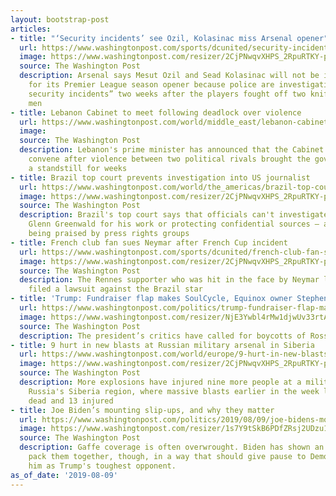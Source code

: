 ```yaml
---
layout: bootstrap-post
articles:
- title: "‘Security incidents’ see Ozil, Kolasinac miss Arsenal opener"
  url: https://www.washingtonpost.com/sports/dcunited/security-incidents-see-ozil-kolasinac-miss-arsenal-opener/2019/08/09/066c204c-bac6-11e9-8e83-4e6687e99814_story.html
  image: https://www.washingtonpost.com/resizer/2CjPNwqvXHPS_2RpuRTKY-p3eVo=/1484x0/www.washingtonpost.com/pb/resources/img/twp-social-share.png
  source: The Washington Post
  description: Arsenal says Mesut Ozil and Sead Kolasinac will not be in the squad
    for its Premier League season opener because police are investigating “further
    security incidents” two weeks after the players fought off two knife-wielding
    men
- title: Lebanon Cabinet to meet following deadlock over violence
  url: https://www.washingtonpost.com/world/middle_east/lebanon-cabinet-to-meet-following-deadlock-over-violence/2019/08/09/3d68d366-bac5-11e9-8e83-4e6687e99814_story.html
  image: 
  source: The Washington Post
  description: Lebanon's prime minister has announced that the Cabinet will finally
    convene after violence between two political rivals brought the government to
    a standstill for weeks
- title: Brazil top court prevents investigation into US journalist
  url: https://www.washingtonpost.com/world/the_americas/brazil-top-court-prevents-investigation-into-us-journalist/2019/08/09/363e7708-bac5-11e9-8e83-4e6687e99814_story.html
  image: https://www.washingtonpost.com/resizer/2CjPNwqvXHPS_2RpuRTKY-p3eVo=/1484x0/www.washingtonpost.com/pb/resources/img/twp-social-share.png
  source: The Washington Post
  description: Brazil's top court says that officials can't investigate U.S. journalist
    Glenn Greenwald for his work or protecting confidential sources — a ruling that's
    being praised by press rights groups
- title: French club fan sues Neymar after French Cup incident
  url: https://www.washingtonpost.com/sports/dcunited/french-club-fan-sues-neymar-after-french-cup-incident/2019/08/09/cf389a4e-bac3-11e9-8e83-4e6687e99814_story.html
  image: https://www.washingtonpost.com/resizer/2CjPNwqvXHPS_2RpuRTKY-p3eVo=/1484x0/www.washingtonpost.com/pb/resources/img/twp-social-share.png
  source: The Washington Post
  description: The Rennes supporter who was hit in the face by Neymar las season has
    filed a lawsuit against the Brazil star
- title: 'Trump: Fundraiser flap makes SoulCycle, Equinox owner Stephen Ross ‘hotter’'
  url: https://www.washingtonpost.com/politics/trump-fundraiser-flap-makes-soulcycle-equinox-owner-stephen-ross-hotter/2019/08/09/daa1c278-babb-11e9-b3b4-2bb69e8c4e39_story.html
  image: https://www.washingtonpost.com/resizer/NjE3Ywbl4rMw1djwUv33rtAS8M4=/1484x0/arc-anglerfish-washpost-prod-washpost.s3.amazonaws.com/public/TL647WFZKYI6TDUDJZTIP2MYCQ.jpg
  source: The Washington Post
  description: The president’s critics have called for boycotts of Ross-owned businesses.
- title: 9 hurt in new blasts at Russian military arsenal in Siberia
  url: https://www.washingtonpost.com/world/europe/9-hurt-in-new-blasts-at-russian-military-arsenal-in-siberia/2019/08/09/165ee302-bac3-11e9-8e83-4e6687e99814_story.html
  image: https://www.washingtonpost.com/resizer/2CjPNwqvXHPS_2RpuRTKY-p3eVo=/1484x0/www.washingtonpost.com/pb/resources/img/twp-social-share.png
  source: The Washington Post
  description: More explosions have injured nine more people at a military depot in
    Russia's Siberia region, where massive blasts earlier in the week left one person
    dead and 13 injured
- title: Joe Biden’s mounting slip-ups, and why they matter
  url: https://www.washingtonpost.com/politics/2019/08/09/joe-bidens-mounting-slip-ups-why-they-matter/
  image: https://www.washingtonpost.com/resizer/1s7Y9tSkB6PDfZRsj2UDzu1C3p0=/1484x0/arc-anglerfish-washpost-prod-washpost.s3.amazonaws.com/public/4SBKXDF2D4I6TDUDJZTIP2MYCQ.jpg
  source: The Washington Post
  description: Gaffe coverage is often overwrought. Biden has shown an ability to
    pack them together, though, in a way that should give pause to Democrats who view
    him as Trump's toughest opponent.
as_of_date: '2019-08-09'
---
```



